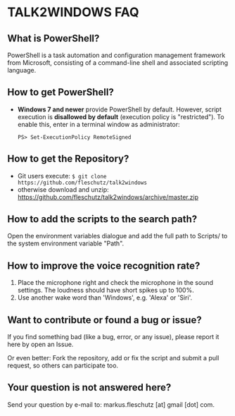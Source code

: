 TALK2WINDOWS FAQ
================

What is PowerShell?
-------------------
PowerShell is a task automation and configuration management framework from Microsoft, consisting of a command-line shell and associated scripting language. 


How to get PowerShell?
----------------------
* **Windows 7 and newer** provide PowerShell by default. However, script execution is **disallowed by default** (execution policy is "restricted"). To enable this, enter in a terminal window as administrator:
   ```
   PS> Set-ExecutionPolicy RemoteSigned
   ```

How to get the Repository?
--------------------------
* Git users execute: `$ git clone https://github.com/fleschutz/talk2windows`
* otherwise download and unzip: https://github.com/fleschutz/talk2windows/archive/master.zip


How to add the scripts to the search path?
------------------------------------------
Open the environment variables dialogue and add the full path to Scripts/ to the system environment variable "Path".


How to improve the voice recognition rate?
------------------------------------------
1. Place the microphone right and check the microphone in the sound settings. The loudness should have short spikes up to 100%.
2. Use another wake word than 'Windows', e.g. 'Alexa' or 'Siri'. 


Want to contribute or found a bug or issue?
-------------------------------------------
If you find something bad (like a bug, error, or any issue), please report it here by open an Issue.

Or even better: Fork the repository, add or fix the script and submit a pull request, so others can participate too.  


Your question is not answered here?
-----------------------------------
Send your question by e-mail to: markus.fleschutz [at] gmail [dot] com.
